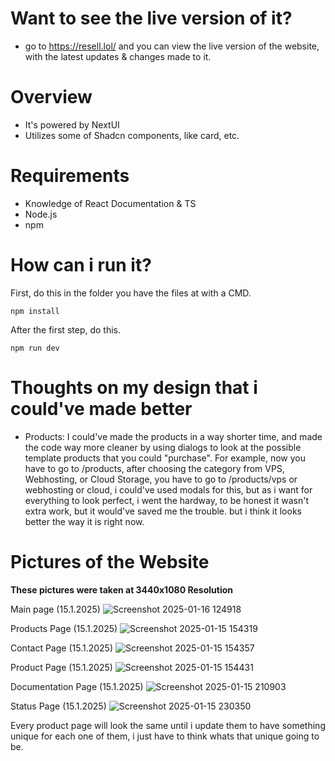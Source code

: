 # Want to see the live version of it?
- go to https://resell.lol/ and you can view the live version of the website, with the latest updates & changes made to it.

# Overview

- It's powered by NextUI
- Utilizes some of Shadcn components, like card, etc.

# Requirements

- Knowledge of React Documentation & TS
- Node.js
- npm

# How can i run it?

First, do this in the folder you have the files at with a CMD. 
```
npm install
```

After the first step, do this.
```
npm run dev
```

# Thoughts on my design that i could've made better


- Products: I could've made the products in a way shorter time, and made the code way more cleaner by using dialogs to look at the possible template products that you could "purchase". For example, now you have to go to /products, after choosing the category from VPS, Webhosting, or Cloud Storage, you have to go to /products/vps or webhosting or cloud, i could've used modals for this, but as i want for everything to look perfect, i went the hardway, to be honest it wasn't extra work, but it would've saved me the trouble. but i think it looks better the way it is right now.

# Pictures of the Website

**These pictures were taken at 3440x1080 Resolution**

Main page (15.1.2025)
![Screenshot 2025-01-16 124918](https://github.com/user-attachments/assets/20065800-4661-41c3-b425-c9e6a51357e5)

Products Page (15.1.2025)
![Screenshot 2025-01-15 154319](https://github.com/user-attachments/assets/d65e4a21-bc67-4421-95fc-fb036c284c52)

Contact Page (15.1.2025)
![Screenshot 2025-01-15 154357](https://github.com/user-attachments/assets/46335165-ff74-461d-baac-f615700435d6)

Product Page (15.1.2025)
![Screenshot 2025-01-15 154431](https://github.com/user-attachments/assets/2632130a-54f9-41e0-a75d-cc2b03865ac2)

Documentation Page (15.1.2025)
![Screenshot 2025-01-15 210903](https://github.com/user-attachments/assets/32ddf393-0b2b-4a9b-872e-0a3bdd246055)

Status Page (15.1.2025)
![Screenshot 2025-01-15 230350](https://github.com/user-attachments/assets/6469552a-5608-4483-a1a4-45a54935fa2c)

Every product page will look the same until i update them to have something unique for each one of them, i just have to think whats that unique going to be.
